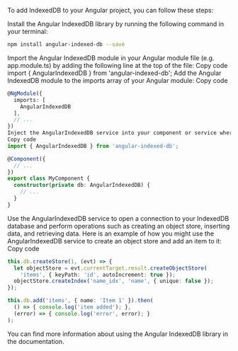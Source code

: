 To add IndexedDB to your Angular project, you can follow these steps:

Install the Angular IndexedDB library by running the following command in your terminal:
```bash
npm install angular-indexed-db --save
```
Import the Angular IndexedDB module in your Angular module file (e.g. app.module.ts) by adding the following line at the top of the file:
Copy code
import { AngularIndexedDB } from 'angular-indexed-db';
Add the Angular IndexedDB module to the imports array of your Angular module:
Copy code
```ts
@NgModule({
  imports: [
    AngularIndexedDB
  ],
  // ...
})
Inject the AngularIndexedDB service into your component or service where you want to use it:
Copy code
import { AngularIndexedDB } from 'angular-indexed-db';

@Component({
  // ...
})
export class MyComponent {
  constructor(private db: AngularIndexedDB) {
    // ...
  }
}
```
Use the AngularIndexedDB service to open a connection to your IndexedDB database and perform operations such as creating an object store, inserting data, and retrieving data. Here is an example of how you might use the AngularIndexedDB service to create an object store and add an item to it:
Copy code
```ts
this.db.createStore(1, (evt) => {
  let objectStore = evt.currentTarget.result.createObjectStore(
    'items', { keyPath: 'id', autoIncrement: true });
  objectStore.createIndex('name_idx', 'name', { unique: false });
});

this.db.add('items', { name: 'Item 1' }).then(
  () => { console.log('item added'); },
  (error) => { console.log('error', error); }
);
```
You can find more information about using the Angular IndexedDB library in the documentation.
